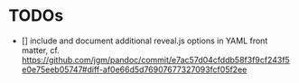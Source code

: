 # TODOs

- [] include and document additional reveal.js options in YAML front matter, cf. https://github.com/jgm/pandoc/commit/e7ac57d04cfddb58f3f9cf243f5e0e75eeb05747#diff-af0e66d5d76907677327093fcf05f2ee